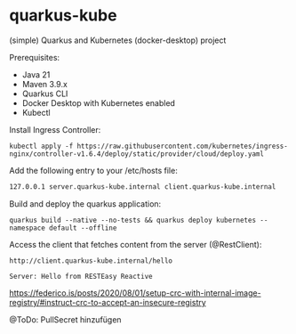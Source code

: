# quarkus-kube

(simple) Quarkus and Kubernetes (docker-desktop) project

Prerequisites:
* Java 21
* Maven 3.9.x
* Quarkus CLI
* Docker Desktop with Kubernetes enabled
* Kubectl

Install Ingress Controller:

```shell
kubectl apply -f https://raw.githubusercontent.com/kubernetes/ingress-nginx/controller-v1.6.4/deploy/static/provider/cloud/deploy.yaml
```

Add the following entry to your /etc/hosts file:

```markdown
127.0.0.1 server.quarkus-kube.internal client.quarkus-kube.internal
```

Build and deploy the quarkus application:
```shell
quarkus build --native --no-tests && quarkus deploy kubernetes --namespace default --offline
```

Access the client that fetches content from the server (@RestClient):

```http request
http://client.quarkus-kube.internal/hello

Server: Hello from RESTEasy Reactive
```


https://federico.is/posts/2020/08/01/setup-crc-with-internal-image-registry/#instruct-crc-to-accept-an-insecure-registry

@ToDo: PullSecret hinzufügen